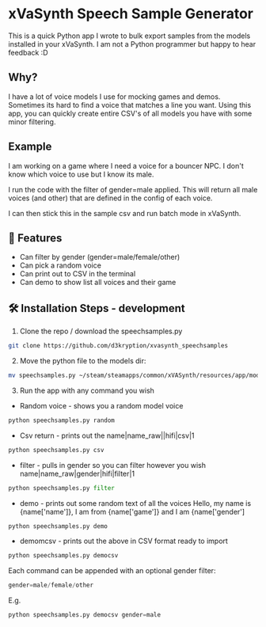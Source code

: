 # xVaSynth Speech Sample Generator

This is a quick Python app I wrote to bulk export samples from the models installed in your xVaSynth. I am not a Python programmer but happy to hear feedback :D

## Why?

I have a lot of voice models I use for mocking games and demos. Sometimes its hard to find a voice that matches a line you want. Using this app, you can quickly create entire CSV's of all models you have with some minor filtering.

## Example
I am working on a game where I need a voice for a bouncer NPC. I don't know which voice to use but I know its male.

I run the code with the filter of gender=male applied. This will return all male voices (and other) that are defined in the config of each voice. 

I can then stick this in the sample csv and run batch mode in xVaSynth.

## 🧐 Features

- Can filter by gender (gender=male/female/other)
- Can pick a random voice
- Can print out to CSV in the terminal
- Can demo to show list all voices and their game

## 🛠️ Installation Steps - development

1) Clone the repo / download the speechsamples.py

```bash
git clone https://github.com/d3kryption/xvasynth_speechsamples
```

2. Move the python file to the models dir:

```bash
mv speechsamples.py ~/steam/steamapps/common/xVASynth/resources/app/models
```

3. Run the app with any command you wish

- Random voice - shows you a random model voice
```python
python speechsamples.py random
```

- Csv return - prints out the name|name_raw||hifi|csv|1
```python
python speechsamples.py csv
```

- filter - pulls in gender so you can filter however you wish name|name_raw|gender|hifi|filter|1
```python
python speechsamples.py filter
```

- demo - prints out some random text of all the voices Hello, my name is {name['name']}, I am from {name['game']} and I am {name['gender']
```python
python speechsamples.py demo
```

- demomcsv - prints out the above in CSV format ready to import
```python
python speechsamples.py democsv
```

Each command can be appended with an optional gender filter:

```python
gender=male/female/other
```

E.g.

```python
python speechsamples.py democsv gender=male
```
